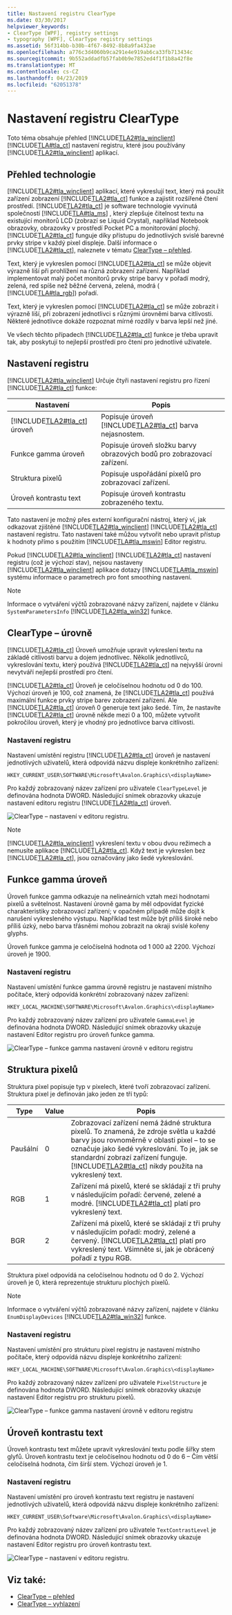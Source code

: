 ```yaml
---
title: Nastavení registru ClearType
ms.date: 03/30/2017
helpviewer_keywords:
- ClearType [WPF], registry settings
- typography [WPF], ClearType registry settings
ms.assetid: 56f314bb-b30b-4f67-8492-8b8a9fa432ae
ms.openlocfilehash: a776c3d4060b9ca291e4e919ab6ca33fb713434c
ms.sourcegitcommit: 9b552addadfb57fab0b9e7852ed4f1f1b8a42f8e
ms.translationtype: MT
ms.contentlocale: cs-CZ
ms.lasthandoff: 04/23/2019
ms.locfileid: "62051378"
---
```

# <a name="cleartype-registry-settings"></a>Nastavení registru ClearType
Toto téma obsahuje přehled [!INCLUDE[TLA2#tla_winclient](../../../../includes/tla2sharptla-winclient-md.md)] [!INCLUDE[TLA#tla_ct](../../../../includes/tlasharptla-ct-md.md)] nastavení registru, které jsou používány [!INCLUDE[TLA2#tla_winclient](../../../../includes/tla2sharptla-winclient-md.md)] aplikací.  

<a name="overview"></a>   
## <a name="technology-overview"></a>Přehled technologie  
 [!INCLUDE[TLA2#tla_winclient](../../../../includes/tla2sharptla-winclient-md.md)] aplikací, které vykreslují text, který má použít zařízení zobrazení [!INCLUDE[TLA2#tla_ct](../../../../includes/tla2sharptla-ct-md.md)] funkce a zajistit rozšířené čtení prostředí. [!INCLUDE[TLA2#tla_ct](../../../../includes/tla2sharptla-ct-md.md)] je software technologie vyvinutá společností [!INCLUDE[TLA#tla_ms](../../../../includes/tlasharptla-ms-md.md)] , který zlepšuje čitelnost textu na existující monitorů LCD (zobrazí se Liquid Crystal), například Notebook obrazovky, obrazovky v prostředí Pocket PC a monitorování plochý. [!INCLUDE[TLA2#tla_ct](../../../../includes/tla2sharptla-ct-md.md)] funguje díky přístupu do jednotlivých svislé barevné prvky stripe v každý pixel displeje. Další informace o [!INCLUDE[TLA2#tla_ct](../../../../includes/tla2sharptla-ct-md.md)], naleznete v tématu [ClearType – přehled](cleartype-overview.md).  
  
 Text, který je vykreslen pomocí [!INCLUDE[TLA2#tla_ct](../../../../includes/tla2sharptla-ct-md.md)] se může objevit výrazně liší při prohlížení na různá zobrazení zařízení. Například implementovat malý počet monitorů prvky stripe barvy v pořadí modrý, zelená, red spíše než běžné červená, zelená, modrá ( [!INCLUDE[TLA#tla_rgb](../../../../includes/tlasharptla-rgb-md.md)]) pořadí.  
  
 Text, který je vykreslen pomocí [!INCLUDE[TLA2#tla_ct](../../../../includes/tla2sharptla-ct-md.md)] se může zobrazit i výrazně liší, při zobrazení jednotlivci s různými úrovněmi barva citlivosti. Některé jednotlivce dokáže rozpoznat mírné rozdíly v barva lepší než jiné.  
  
 Ve všech těchto případech [!INCLUDE[TLA2#tla_ct](../../../../includes/tla2sharptla-ct-md.md)] funkce je třeba upravit tak, aby poskytují to nejlepší prostředí pro čtení pro jednotlivé uživatele.  
  
<a name="registry_settings"></a>   
## <a name="registry-settings"></a>Nastavení registru  
 [!INCLUDE[TLA2#tla_winclient](../../../../includes/tla2sharptla-winclient-md.md)] Určuje čtyři nastavení registru pro řízení [!INCLUDE[TLA2#tla_ct](../../../../includes/tla2sharptla-ct-md.md)] funkce:  
  
|Nastavení|Popis|  
|-------------|-----------------|  
|[!INCLUDE[TLA2#tla_ct](../../../../includes/tla2sharptla-ct-md.md)] úroveň|Popisuje úroveň [!INCLUDE[TLA2#tla_ct](../../../../includes/tla2sharptla-ct-md.md)] barva nejasnostem.|  
|Funkce gamma úroveň|Popisuje úroveň složku barvy obrazových bodů pro zobrazovací zařízení.|  
|Struktura pixelů|Popisuje uspořádání pixelů pro zobrazovací zařízení.|  
|Úroveň kontrastu text|Popisuje úroveň kontrastu zobrazeného textu.|  
  
 Tato nastavení je možný přes externí konfigurační nástroj, který ví, jak odkazovat zjištěné [!INCLUDE[TLA2#tla_winclient](../../../../includes/tla2sharptla-winclient-md.md)] [!INCLUDE[TLA2#tla_ct](../../../../includes/tla2sharptla-ct-md.md)] nastavení registru. Tato nastavení také můžou vytvořit nebo upravit přístup k hodnoty přímo s použitím [!INCLUDE[TLA#tla_mswin](../../../../includes/tlasharptla-mswin-md.md)] Editor registru.  
  
 Pokud [!INCLUDE[TLA2#tla_winclient](../../../../includes/tla2sharptla-winclient-md.md)] [!INCLUDE[TLA2#tla_ct](../../../../includes/tla2sharptla-ct-md.md)] nastavení registru (což je výchozí stav), nejsou nastaveny [!INCLUDE[TLA2#tla_winclient](../../../../includes/tla2sharptla-winclient-md.md)] aplikace dotazy [!INCLUDE[TLA#tla_mswin](../../../../includes/tlasharptla-mswin-md.md)] systému informace o parametrech pro font smoothing nastavení.  
  
> [!NOTE]
>  Informace o vytváření výčtů zobrazované názvy zařízení, najdete v článku `SystemParametersInfo` [!INCLUDE[TLA2#tla_win32](../../../../includes/tla2sharptla-win32-md.md)] funkce.  
  
<a name="ClearType_level"></a>   
## <a name="cleartype-level"></a>ClearType – úrovně  
 [!INCLUDE[TLA2#tla_ct](../../../../includes/tla2sharptla-ct-md.md)] Úroveň umožňuje upravit vykreslení textu na základě citlivosti barvu a dojem jednotlivec. Několik jednotlivců, vykreslování textu, který používá [!INCLUDE[TLA2#tla_ct](../../../../includes/tla2sharptla-ct-md.md)] na nejvyšší úrovni nevytváří nejlepší prostředí pro čtení.  
  
 [!INCLUDE[TLA2#tla_ct](../../../../includes/tla2sharptla-ct-md.md)] Úroveň je celočíselnou hodnotu od 0 do 100. Výchozí úroveň je 100, což znamená, že [!INCLUDE[TLA2#tla_ct](../../../../includes/tla2sharptla-ct-md.md)] používá maximální funkce prvky stripe barev zobrazení zařízení. Ale [!INCLUDE[TLA2#tla_ct](../../../../includes/tla2sharptla-ct-md.md)] úroveň 0 generuje text jako šedé. Tím, že nastavíte [!INCLUDE[TLA2#tla_ct](../../../../includes/tla2sharptla-ct-md.md)] úrovně někde mezi 0 a 100, můžete vytvořit pokročilou úroveň, který je vhodný pro jednotlivce barva citlivosti.  
  
### <a name="registry-setting"></a>Nastavení registru  
 Nastavení umístění registru [!INCLUDE[TLA2#tla_ct](../../../../includes/tla2sharptla-ct-md.md)] úroveň je nastavení jednotlivých uživatelů, která odpovídá názvu displeje konkrétního zařízení:  
  
 `HKEY_CURRENT_USER\SOFTWARE\Microsoft\Avalon.Graphics\<displayName>`  
  
 Pro každý zobrazovaný název zařízení pro uživatele `ClearTypeLevel` je definována hodnota DWORD. Následující snímek obrazovky ukazuje nastavení editoru registru [!INCLUDE[TLA2#tla_ct](../../../../includes/tla2sharptla-ct-md.md)] úroveň.  
  
 ![ClearType – nastavení v editoru registru.](./media/cleartype-registry-settings/cleartype-settings-registry-editor.png)  
  
> [!NOTE]
>  [!INCLUDE[TLA2#tla_winclient](../../../../includes/tla2sharptla-winclient-md.md)] vykreslení textu v obou dvou režimech a nemusíte aplikace [!INCLUDE[TLA2#tla_ct](../../../../includes/tla2sharptla-ct-md.md)]. Když text je vykreslen bez [!INCLUDE[TLA2#tla_ct](../../../../includes/tla2sharptla-ct-md.md)], jsou označovány jako šedé vykreslování.  
  
<a name="gamma_level"></a>   
## <a name="gamma-level"></a>Funkce gamma úroveň  
 Úroveň funkce gamma odkazuje na nelineárních vztah mezi hodnotami pixelů a světelnost. Nastavení úrovně gama by měl odpovídat fyzické charakteristiky zobrazovací zařízení; v opačném případě může dojít k narušení vykresleného výstupu. Například test může být příliš široké nebo příliš úzký, nebo barva třásněmi mohou zobrazit na okraji svislé kořeny glyphs.  
  
 Úroveň funkce gamma je celočíselná hodnota od 1 000 až 2200. Výchozí úroveň je 1900.  
  
### <a name="registry-setting"></a>Nastavení registru  
 Nastavení umístění funkce gamma úrovně registru je nastavení místního počítače, který odpovídá konkrétní zobrazovaný název zařízení:  
  
 `HKEY_LOCAL_MACHINE\SOFTWARE\Microsoft\Avalon.Graphics\<displayName>`  
  
 Pro každý zobrazovaný název zařízení pro uživatele `GammaLevel` je definována hodnota DWORD. Následující snímek obrazovky ukazuje nastavení Editor registru pro úroveň funkce gamma.  
  
 ![ClearType – funkce gamma nastavení úrovně v editoru registru](./media/cleartype-registry-settings/cleartype-gamma-level-settings-registry-editor.png)  
  
<a name="pixel_structure"></a>   
## <a name="pixel-structure"></a>Struktura pixelů  
 Struktura pixel popisuje typ v pixelech, které tvoří zobrazovací zařízení. Struktura pixel je definován jako jeden ze tří typů:  
  
|Type|Value|Popis|  
|----------|-----------|-----------------|  
|Paušální|0|Zobrazovací zařízení nemá žádné struktura pixelů. To znamená, že zdroje světla u každé barvy jsou rovnoměrně v oblasti pixel – to se označuje jako šedé vykreslování. To je, jak se standardní zobrazí zařízení funguje. [!INCLUDE[TLA2#tla_ct](../../../../includes/tla2sharptla-ct-md.md)] nikdy použita na vykreslený text.|  
|RGB|1|Zařízení má pixelů, které se skládají z tři pruhy v následujícím pořadí: červené, zelené a modré. [!INCLUDE[TLA2#tla_ct](../../../../includes/tla2sharptla-ct-md.md)] platí pro vykreslený text.|  
|BGR|2|Zařízení má pixelů, které se skládají z tři pruhy v následujícím pořadí: modrý, zelené a červený. [!INCLUDE[TLA2#tla_ct](../../../../includes/tla2sharptla-ct-md.md)] platí pro vykreslený text. Všimněte si, jak je obrácený pořadí z typu RGB.|  
  
 Struktura pixel odpovídá na celočíselnou hodnotu od 0 do 2. Výchozí úroveň je 0, která reprezentuje strukturu plochých pixelů.  
  
> [!NOTE]
>  Informace o vytváření výčtů zobrazované názvy zařízení, najdete v článku `EnumDisplayDevices` [!INCLUDE[TLA2#tla_win32](../../../../includes/tla2sharptla-win32-md.md)] funkce.  
  
### <a name="registry-setting"></a>Nastavení registru  
 Nastavení umístění pro strukturu pixel registru je nastavení místního počítače, který odpovídá názvu displeje konkrétního zařízení:  
  
 `HKEY_LOCAL_MACHINE\SOFTWARE\Microsoft\Avalon.Graphics\<displayName>`  
  
 Pro každý zobrazovaný název zařízení pro uživatele `PixelStructure` je definována hodnota DWORD. Následující snímek obrazovky ukazuje nastavení Editor registru pro strukturu pixelů.  
  
 ![ClearType – funkce gamma nastavení úrovně v editoru registru](./media/cleartype-registry-settings/cleartype-gamma-level-settings-registry-editor.png)  
  
<a name="text_contrast_level"></a>   
## <a name="text-contrast-level"></a>Úroveň kontrastu text  
 Úroveň kontrastu text můžete upravit vykreslování textu podle šířky stem glyfů. Úroveň kontrastu text je celočíselnou hodnotu od 0 do 6 – Čím větší celočíselná hodnota, čím širší stem. Výchozí úroveň je 1.  
  
### <a name="registry-setting"></a>Nastavení registru  
 Nastavení umístění pro úroveň kontrastu text registru je nastavení jednotlivých uživatelů, která odpovídá názvu displeje konkrétního zařízení:  
  
 `HKEY_CURRENT_USER\Software\Microsoft\Avalon.Graphics\<displayName>`  
  
 Pro každý zobrazovaný název zařízení pro uživatele `TextContrastLevel` je definována hodnota DWORD. Následující snímek obrazovky ukazuje nastavení Editor registru pro úroveň kontrastu text.  
  
 ![ClearType – nastavení v editoru registru.](./media/cleartype-registry-settings/cleartype-settings-registry-editor.png)  
  
## <a name="see-also"></a>Viz také:

- [ClearType – přehled](cleartype-overview.md)
- [ClearType – vyhlazení](/windows/desktop/gdi/cleartype-antialiasing)
